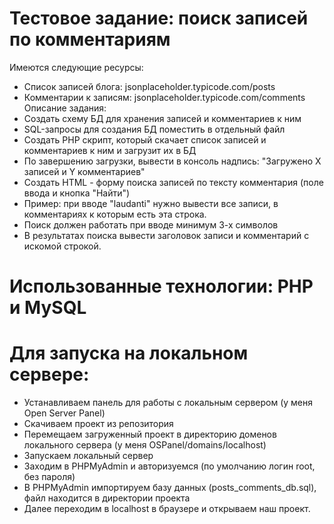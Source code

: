 # Тестовое задание: поиск записей по комментариям
Имеются следующие ресурсы:
  - Список записей блога: jsonplaceholder.typicode.com/posts
  - Комментарии к записям: jsonplaceholder.typicode.com/comments
Описание задания:
  - Создать схему БД для хранения записей и комментариев к ним
  - SQL-запросы для создания БД поместить в отдельный файл
  - Создать PHP скрипт, который скачает список записей и комментариев к ним и загрузит их в БД
  - По завершению загрузки, вывести в консоль надпись: "Загружено Х записей и Y комментариев"
  - Создать HTML - форму поиска записей по тексту комментария (поле ввода и кнопка "Найти")
  - Пример: при вводе "laudanti" нужно вывести все записи, в комментариях к которым есть эта строка.
  - Поиск должен работать при вводе минимум 3-х символов
  - В результатах поиска вывести заголовок записи и комментарий с искомой строкой.
# Использованные технологии: PHP и MySQL

# Для запуска на локальном сервере:
  - Устанавливаем панель для работы с локальным сервером (у меня Open Server Panel) 
  - Скачиваем проект из репозитория  
  - Перемещаем загруженный проект в директорию доменов локального сервера (у меня OSPanel/domains/localhost)
  - Запускаем локальный сервер
  - Заходим в PHPMyAdmin и авторизуемся (по умолчанию логин root, без пароля)
  - В PHPMyAdmin импортируем базу данных (posts_comments_db.sql), файл находится в директории проекта
  - Далее переходим в localhost в браузере и открываем наш проект.
